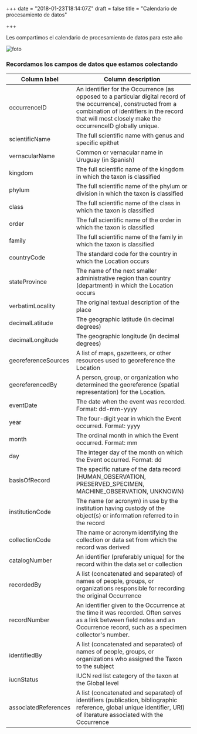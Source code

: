 +++
date = "2018-01-23T18:14:07Z"
draft = false
title = "Calendario de procesamiento de datos"

+++


Les compartimos el calendario de procesamiento de datos para este año

![foto](/img/calendario_datos.png)


### Recordamos los campos de datos que estamos colectando

| **Column label** | **Column description** |
|----------------------|---------------------------------------------------------------------------------------------------------------------------------------------------------------------------------------------------------------------------|
| occurrenceID | An identifier for the Occurrence (as opposed to a particular digital record of the occurrence), constructed from a combination of identifiers in the record that will most closely make the occurrenceID globally unique. |
| scientificName | The full scientific name with genus and specific epithet |
| vernacularName | Common or vernacular name in Uruguay (in Spanish) |
| kingdom | The full scientific name of the kingdom in which the taxon is classified |
| phylum | The full scientific name of the phylum or division in which the taxon is classified |
| class | The full scientific name of the class in which the taxon is classified |
| order | The full scientific name of the order in which the taxon is classified |
| family | The full scientific name of the family in which the taxon is classified |
| countryCode | The standard code for the country in which the Location occurs |
| stateProvince | The name of the next smaller administrative region than country (department) in which the Location occurs |
| verbatimLocality | The original textual description of the place |
| decimalLatitude | The geographic latitude (in decimal degrees) |
| decimalLongitude | The geographic longitude (in decimal degrees) |
| georeferenceSources | A list of maps, gazetteers, or other resources used to georeference the Location |
| georeferencedBy | A person, group, or organization who determined the georeference (spatial representation) for the Location. |
| eventDate | The date when the event was recorded. Format: dd-mm-yyyy |
| year | The four-digit year in which the Event occurred. Format: yyyy |
| month | The ordinal month in which the Event occurred. Format: mm |
| day | The integer day of the month on which the Event occurred. Format: dd |
| basisOfRecord | The specific nature of the data record (HUMAN_OBSERVATION, PRESERVED_SPECIMEN, MACHINE_OBSERVATION, UNKNOWN) |
| institutionCode | The name (or acronym) in use by the institution having custody of the object(s) or information referred to in the record |
| collectionCode | The name or acronym identifying the collection or data set from which the record was derived |
| catalogNumber | An identifier (preferably unique) for the record within the data set or collection |
| recordedBy | A list (concatenated and separated) of names of people, groups, or organizations responsible for recording the original Occurrence |
| recordNumber | An identifier given to the Occurrence at the time it was recorded. Often serves as a link between field notes and an Occurrence record, such as a specimen collector's number. |
| identifiedBy | A list (concatenated and separated) of names of people, groups, or organizations who assigned the Taxon to the subject |
| iucnStatus | IUCN red list category of the taxon at the Global level |
| associatedReferences | A list (concatenated and separated) of identifiers (publication, bibliographic reference, global unique identifier, URI) of literature associated with the Occurrence |